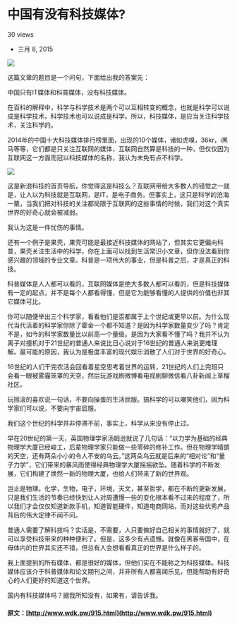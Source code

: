 #  中国有没有科技媒体? 

30 views 

  * 三月 8, 2015 

![](http://susefood.u.qiniudn.com/yuzhou.jpg)

这篇文章的题目是一个问句，下面给出我的答案先： 

中国只有IT媒体和科普媒体，没有科技媒体。 

在百科的解释中，科学与科学技术是两个可以互相转变的概念，也就是科学可以说成是科学技术，科学技术也可以说成是科学。所以，科技媒体，是应当关注科学技术，关注科学的。 

2014年的中国十大科技媒体排行榜里面，出现的10个媒体，诸如虎嗅，36kr，i黑马等等，它们都是只关注互联网的媒体，互联网自然算是科技的一种，但仅仅因为互联网这一方面而冠以科技媒体的名称，我认为未免有点不科学。 

![](http://susefood.u.qiniudn.com/kj.jpg)

这是新浪科技的首页导航，你觉得这是科技么？互联网带给大多数人的错觉之一就是，让人以为科技就是互联网，是IT，是电子商务。但事实上，这只是科学的沧海一粟，当我们把对科技的关注都局限于互联网的这些事情的时候，我们对这个真实世界的好奇心就会被减弱。 

我认为这是一件忧伤的事情。 

还有一个例子是果壳，果壳可能是最接近科技媒体的网站了，但其实它更偏向科普，果壳关注生活中的科学，你在上面可以找到生活常识小文章，但你没法看到你感兴趣的领域的专业文章。科普是一项伟大的事业，但是科普之后，才是真正的科技。 

科普媒体是人人都可以看的，互联网媒体是绝大多数人都可以看的，但是科技媒体有一定的起点，并不是每个人都看得懂，但是它为能够看懂的人提供的价值也非其它媒体可比。 

你可以随便举出三个科学家，看看他们是否都属于上个世纪或更早以前。为什么现代当代活着的科学家你除了霍金一个都不知道？是因为科学家数量变少了吗？肯定不是，如今的科学家数量比以前高一个量级。是因为大家看不懂了吗？我并不认为离子对撞机对于21世纪的普通人来说比日心说对于16世纪的普通人来说更难理解。最可能的原因，我认为是极度丰富的现代娱乐消散了人们对于世界的好奇心。 

16世纪的人们干完农活会回看着星空思考着世界的运转，21世纪的人们上完班只会看一眼被雾霾笼罩的天空，然后玩游戏刷微博看电视剧聊微信看八卦新闻上草榴社区。 

玩摇滚的喜欢说一句话，不要向操蛋的生活屈服。搞科学的可以嘲笑他们，因为科学家们可以说，不要向宇宙屈服。 

我们这个世纪的科学并非停滞不前，事实上，科学从来没有停止过。 

早在20世纪的第一天，英国物理学家汤姆逊就说了几句话：“以力学为基础的经典物理学大厦已经峻工，后辈物理学家只能做一些零碎的修补工作。但在物理学晴朗的天空，还有两朵小小的令人不安的乌云。”这两朵乌云就是后来的“相对论”和“量子力学”，它们带来的暴风雨使得经典物理学大厦摇摇欲坠。随着科学的不断发展，它们构建了焕然一新的物理大厦，也给人们带来了新的世界观。 

岂止是物理。化学，生物，电子，环境，天文，甚至哲学，都在不断的更新发展，只是我们生活的节奏已经快到让人对周遭慢一些的变化根本看不过来的程度了，所以我们才会仅仅知道新款手机，知道智能硬件，知道电商网站，而对这些优秀产品背后的伟大定律不闻不问。 

普通人需要了解科技吗？实话是，不需要，人只要做好自己相关的事情就好了，就可以享受科技带来的种种便利了。但是，这多少有点遗憾。就像在黑客帝国中，在母体内的世界其实还不错，但总有人会想看看真正的世界是什么样子的。 

我上面提到的所有媒体，都是很好的媒体，但他们实在不能称之为科技媒体。科技媒体应该介于科普媒体和论文期刊之间，并非所有人都喜闻乐见，但能帮助有好奇心的人们更好的知道这个世界。 

国内有科技媒体吗？据我所知没有，如果有，请告诉我。 
#### 原文：[http://www.wdk.pw/915.html](http://www.wdk.pw/915.html)